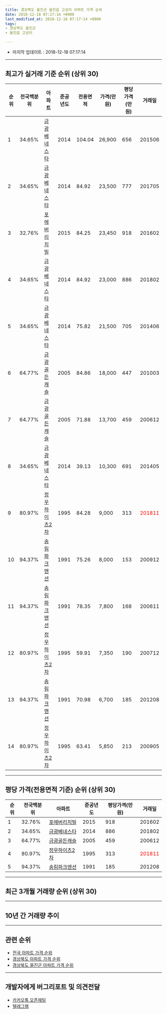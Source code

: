 ```yaml
---
title: 경상북도 울진군 울진읍 고성리 아파트 가격 순위
date: 2018-12-18 07:17:14 +0900
last_modified_at: 2018-12-18 07:17:14 +0900
tags:
- 경상북도 울진군
- 울진읍 고성리

---
```


* 마지막 업데이트 : 2018-12-18 07:17:14

---

## 최고가 실거래 기준 순위 (상위 30)


|순위|전국백분위|아파트|준공년도|전용면적|가격(만원)|평당가격(만원)|거래일|
|---|---|---|---|---|---|---|---|
|1|34.65%|[금광베네스타](https://search.naver.com/search.naver?query=%EA%B2%BD%EC%83%81%EB%B6%81%EB%8F%84+%EC%9A%B8%EC%A7%84%EA%B5%B0+%EC%9A%B8%EC%A7%84%EC%9D%8D+%EA%B3%A0%EC%84%B1%EB%A6%AC+%EA%B8%88%EA%B4%91%EB%B2%A0%EB%84%A4%EC%8A%A4%ED%83%80)|2014|104.04|26,900|656|201506|
|2|34.65%|[금광베네스타](https://search.naver.com/search.naver?query=%EA%B2%BD%EC%83%81%EB%B6%81%EB%8F%84+%EC%9A%B8%EC%A7%84%EA%B5%B0+%EC%9A%B8%EC%A7%84%EC%9D%8D+%EA%B3%A0%EC%84%B1%EB%A6%AC+%EA%B8%88%EA%B4%91%EB%B2%A0%EB%84%A4%EC%8A%A4%ED%83%80)|2014|84.92|23,500|777|201705|
|3|32.76%|[포에버리치빌](https://search.naver.com/search.naver?query=%EA%B2%BD%EC%83%81%EB%B6%81%EB%8F%84+%EC%9A%B8%EC%A7%84%EA%B5%B0+%EC%9A%B8%EC%A7%84%EC%9D%8D+%EA%B3%A0%EC%84%B1%EB%A6%AC+%ED%8F%AC%EC%97%90%EB%B2%84%EB%A6%AC%EC%B9%98%EB%B9%8C)|2015|84.25|23,450|918|201602|
|4|34.65%|[금광베네스타](https://search.naver.com/search.naver?query=%EA%B2%BD%EC%83%81%EB%B6%81%EB%8F%84+%EC%9A%B8%EC%A7%84%EA%B5%B0+%EC%9A%B8%EC%A7%84%EC%9D%8D+%EA%B3%A0%EC%84%B1%EB%A6%AC+%EA%B8%88%EA%B4%91%EB%B2%A0%EB%84%A4%EC%8A%A4%ED%83%80)|2014|84.92|23,000|886|201802|
|5|34.65%|[금광베네스타](https://search.naver.com/search.naver?query=%EA%B2%BD%EC%83%81%EB%B6%81%EB%8F%84+%EC%9A%B8%EC%A7%84%EA%B5%B0+%EC%9A%B8%EC%A7%84%EC%9D%8D+%EA%B3%A0%EC%84%B1%EB%A6%AC+%EA%B8%88%EA%B4%91%EB%B2%A0%EB%84%A4%EC%8A%A4%ED%83%80)|2014|75.82|21,500|705|201406|
|6|64.77%|[금광골든캐슬](https://search.naver.com/search.naver?query=%EA%B2%BD%EC%83%81%EB%B6%81%EB%8F%84+%EC%9A%B8%EC%A7%84%EA%B5%B0+%EC%9A%B8%EC%A7%84%EC%9D%8D+%EA%B3%A0%EC%84%B1%EB%A6%AC+%EA%B8%88%EA%B4%91%EA%B3%A8%EB%93%A0%EC%BA%90%EC%8A%AC)|2005|84.86|18,000|447|201003|
|7|64.77%|[금광골든캐슬](https://search.naver.com/search.naver?query=%EA%B2%BD%EC%83%81%EB%B6%81%EB%8F%84+%EC%9A%B8%EC%A7%84%EA%B5%B0+%EC%9A%B8%EC%A7%84%EC%9D%8D+%EA%B3%A0%EC%84%B1%EB%A6%AC+%EA%B8%88%EA%B4%91%EA%B3%A8%EB%93%A0%EC%BA%90%EC%8A%AC)|2005|71.88|13,700|459|200612|
|8|34.65%|[금광베네스타](https://search.naver.com/search.naver?query=%EA%B2%BD%EC%83%81%EB%B6%81%EB%8F%84+%EC%9A%B8%EC%A7%84%EA%B5%B0+%EC%9A%B8%EC%A7%84%EC%9D%8D+%EA%B3%A0%EC%84%B1%EB%A6%AC+%EA%B8%88%EA%B4%91%EB%B2%A0%EB%84%A4%EC%8A%A4%ED%83%80)|2014|39.13|10,300|691|201405|
|9|80.97%|[정우하이츠2차](https://search.naver.com/search.naver?query=%EA%B2%BD%EC%83%81%EB%B6%81%EB%8F%84+%EC%9A%B8%EC%A7%84%EA%B5%B0+%EC%9A%B8%EC%A7%84%EC%9D%8D+%EA%B3%A0%EC%84%B1%EB%A6%AC+%EC%A0%95%EC%9A%B0%ED%95%98%EC%9D%B4%EC%B8%A02%EC%B0%A8)|1995|84.28|9,000|313|<span style="color:red">201811</span>|
|10|94.37%|[송림파크맨션](https://search.naver.com/search.naver?query=%EA%B2%BD%EC%83%81%EB%B6%81%EB%8F%84+%EC%9A%B8%EC%A7%84%EA%B5%B0+%EC%9A%B8%EC%A7%84%EC%9D%8D+%EA%B3%A0%EC%84%B1%EB%A6%AC+%EC%86%A1%EB%A6%BC%ED%8C%8C%ED%81%AC%EB%A7%A8%EC%85%98)|1991|75.26|8,000|153|200912|
|11|94.37%|[송림파크맨션](https://search.naver.com/search.naver?query=%EA%B2%BD%EC%83%81%EB%B6%81%EB%8F%84+%EC%9A%B8%EC%A7%84%EA%B5%B0+%EC%9A%B8%EC%A7%84%EC%9D%8D+%EA%B3%A0%EC%84%B1%EB%A6%AC+%EC%86%A1%EB%A6%BC%ED%8C%8C%ED%81%AC%EB%A7%A8%EC%85%98)|1991|78.35|7,800|168|200611|
|12|80.97%|[정우하이츠2차](https://search.naver.com/search.naver?query=%EA%B2%BD%EC%83%81%EB%B6%81%EB%8F%84+%EC%9A%B8%EC%A7%84%EA%B5%B0+%EC%9A%B8%EC%A7%84%EC%9D%8D+%EA%B3%A0%EC%84%B1%EB%A6%AC+%EC%A0%95%EC%9A%B0%ED%95%98%EC%9D%B4%EC%B8%A02%EC%B0%A8)|1995|59.91|7,350|190|200712|
|13|94.37%|[송림파크맨션](https://search.naver.com/search.naver?query=%EA%B2%BD%EC%83%81%EB%B6%81%EB%8F%84+%EC%9A%B8%EC%A7%84%EA%B5%B0+%EC%9A%B8%EC%A7%84%EC%9D%8D+%EA%B3%A0%EC%84%B1%EB%A6%AC+%EC%86%A1%EB%A6%BC%ED%8C%8C%ED%81%AC%EB%A7%A8%EC%85%98)|1991|70.98|6,700|185|201208|
|14|80.97%|[정우하이츠2차](https://search.naver.com/search.naver?query=%EA%B2%BD%EC%83%81%EB%B6%81%EB%8F%84+%EC%9A%B8%EC%A7%84%EA%B5%B0+%EC%9A%B8%EC%A7%84%EC%9D%8D+%EA%B3%A0%EC%84%B1%EB%A6%AC+%EC%A0%95%EC%9A%B0%ED%95%98%EC%9D%B4%EC%B8%A02%EC%B0%A8)|1995|63.41|5,850|213|200905|


---

## 평당 가격(전용면적 기준) 순위 (상위 30)


|순위|전국백분위|아파트|준공년도|평당가격(만원)|거래일|
|---|---|---|---|---|---|
|1|32.76%|[포에버리치빌](https://search.naver.com/search.naver?query=%EA%B2%BD%EC%83%81%EB%B6%81%EB%8F%84+%EC%9A%B8%EC%A7%84%EA%B5%B0+%EC%9A%B8%EC%A7%84%EC%9D%8D+%EA%B3%A0%EC%84%B1%EB%A6%AC+%ED%8F%AC%EC%97%90%EB%B2%84%EB%A6%AC%EC%B9%98%EB%B9%8C)|2015|918|201602|
|2|34.65%|[금광베네스타](https://search.naver.com/search.naver?query=%EA%B2%BD%EC%83%81%EB%B6%81%EB%8F%84+%EC%9A%B8%EC%A7%84%EA%B5%B0+%EC%9A%B8%EC%A7%84%EC%9D%8D+%EA%B3%A0%EC%84%B1%EB%A6%AC+%EA%B8%88%EA%B4%91%EB%B2%A0%EB%84%A4%EC%8A%A4%ED%83%80)|2014|886|201802|
|3|64.77%|[금광골든캐슬](https://search.naver.com/search.naver?query=%EA%B2%BD%EC%83%81%EB%B6%81%EB%8F%84+%EC%9A%B8%EC%A7%84%EA%B5%B0+%EC%9A%B8%EC%A7%84%EC%9D%8D+%EA%B3%A0%EC%84%B1%EB%A6%AC+%EA%B8%88%EA%B4%91%EA%B3%A8%EB%93%A0%EC%BA%90%EC%8A%AC)|2005|459|200612|
|4|80.97%|[정우하이츠2차](https://search.naver.com/search.naver?query=%EA%B2%BD%EC%83%81%EB%B6%81%EB%8F%84+%EC%9A%B8%EC%A7%84%EA%B5%B0+%EC%9A%B8%EC%A7%84%EC%9D%8D+%EA%B3%A0%EC%84%B1%EB%A6%AC+%EC%A0%95%EC%9A%B0%ED%95%98%EC%9D%B4%EC%B8%A02%EC%B0%A8)|1995|313|<span style="color:red">201811</span>|
|5|94.37%|[송림파크맨션](https://search.naver.com/search.naver?query=%EA%B2%BD%EC%83%81%EB%B6%81%EB%8F%84+%EC%9A%B8%EC%A7%84%EA%B5%B0+%EC%9A%B8%EC%A7%84%EC%9D%8D+%EA%B3%A0%EC%84%B1%EB%A6%AC+%EC%86%A1%EB%A6%BC%ED%8C%8C%ED%81%AC%EB%A7%A8%EC%85%98)|1991|185|201208|


---

## 최근 3개월 거래량 순위 (상위 30)


<div style="width:100%;">
    <canvas id="deal_count_ranking" height="250"></canvas>
</div>


<script>
new Chart(document.getElementById("deal_count_ranking"), {
    type: 'horizontalBar',
    data: {
        labels: ['금광베네스타', '정우하이츠2차'],
        datasets: [{
            label: '실거래 수',
            data: [2, 1],
            borderColor: "rgba(255, 0, 128, 1)",
            backgroundColor: "rgba(255, 0, 128, 0.5)",
            fill: false,
        }]
    },
    options: {
        responsive: true,
        title: {
            display: true,
            text: '최근 3개월 거래량 순위'
        },
        tooltips: {
            mode: 'index',
            intersect: false,
            callbacks: {
                title: function(tooltipItems, data) {
                    return "실거래 수:";
                },
                label: function(tooltipItem, data) {
                    return data.labels[tooltipItem.index] + ": " + tooltipItem.xLabel;
                }
            }
        },
        hover: {
            mode: 'nearest',
            intersect: true
        },
        scales: {
            xAxes: [{
                display: true,
                scaleLabel: {
                    display: true,
                    labelString: '실거래 수'
                },
                ticks: {
                    suggestedMin: 0,
                }
            }],
            yAxes: [{
                display: true,
                ticks: {
                    autoSkip: false,
                    callback: function(value, index, values) {
                        if (value.length > 15)
                            return value.substr(0, 13) + "...";
                        else
                            return value;
                    }
                },
                scaleLabel: {
                    display: false,
                }
            }]
        }
    }
});

</script>


---

## 10년 간 거래량 추이


<div style="width:100%;">
    <canvas id="deal_progress" height="250"></canvas>
</div>

<script>
new Chart(document.getElementById("deal_progress"), {
    type: 'line',
    data: {
        labels: ['200812','200901','200902','200903','200904','200905','200906','200907','200908','200909','200910','200911','200912','201001','201002','201003','201004','201005','201006','201007','201008','201009','201010','201011','201012','201101','201102','201103','201104','201105','201106','201107','201108','201109','201110','201111','201112','201201','201202','201203','201204','201205','201206','201207','201208','201209','201210','201211','201212','201301','201302','201303','201304','201305','201306','201307','201308','201309','201310','201311','201312','201401','201402','201403','201404','201405','201406','201407','201408','201409','201410','201411','201412','201501','201502','201503','201504','201505','201506','201507','201508','201509','201510','201511','201512','201601','201602','201603','201604','201605','201606','201607','201608','201609','201610','201611','201612','201701','201702','201703','201704','201705','201706','201707','201708','201709','201710','201711','201712','201801','201802','201803','201804','201805','201806','201807','201808','201809','201810','201811','201812'],
        datasets: [{
            label: '실거래 수',
            pointRadius: 1,
            data: [0, 0, 0, 0, 1, 2, 0, 4, 0, 0, 11, 0, 1, 1, 1, 1, 0, 0, 2, 3, 0, 0, 2, 1, 0, 0, 0, 0, 11, 0, 1, 1, 1, 0, 0, 0, 1, 0, 0, 1, 0, 1, 1, 0, 1, 0, 0, 0, 1, 0, 1, 0, 0, 0, 1, 0, 0, 0, 0, 0, 1, 0, 2, 1, 1, 3, 3, 1, 0, 2, 2, 1, 2, 6, 4, 5, 6, 1, 2, 0, 2, 0, 1, 3, 2, 1, 3, 4, 1, 2, 1, 2, 3, 2, 3, 3, 2, 2, 1, 0, 0, 2, 1, 0, 1, 0, 1, 0, 2, 2, 1, 2, 0, 1, 1, 0, 0, 0, 0, 3, 0],
            borderColor: "rgba(255, 201, 14, 1)",
            backgroundColor: "rgba(255, 201, 14, 0.5)",
            fill: true,
        }]
    },
    options: {
        responsive: true,
        title: {
            display: true,
            text: '10년간 거래량 추이'
        },
        tooltips: {
            mode: 'index',
            intersect: false,
        },
        hover: {
            mode: 'nearest',
            intersect: true
        },
        scales: {
            xAxes: [{
                display: true,
                scaleLabel: {
                    display: true,
                    labelString: '년/월'
                }
            }],
            yAxes: [{
                display: true,
                ticks: {
                    suggestedMin: 0,
                },
                scaleLabel: {
                    display: true,
                    labelString: '실거래 수'
                }
            }]
        }
    }
});

</script>


---

## 관련 순위

- [전국 아파트 가격 순위](https://inasie.github.io/apt-ranking/전국)
- [경상북도 아파트 가격 순위](https://inasie.github.io/apt-ranking/경상북도)
- [경상북도 울진군 아파트 가격 순위](https://inasie.github.io/apt-ranking/경상북도-울진군)


---

## 개발자에게 버그리포트 및 의견전달

- [카카오톡 오픈채팅](https://open.kakao.com/o/gLJUAP4)
- [텔레그램](https://t.me/inasie)

